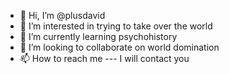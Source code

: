 - 👋 Hi, I’m @plusdavid
- 👀 I’m interested in trying to take over the world
- 🌱 I’m currently learning psychohistory
- 💞️ I’m looking to collaborate on world domination
- 📫 How to reach me --- I will contact you

<!---
plusdavid/plusdavid is a ✨ special ✨ repository because its `README.md` (this file) appears on your GitHub profile.
You can click the Preview link to take a look at your changes.
--->
